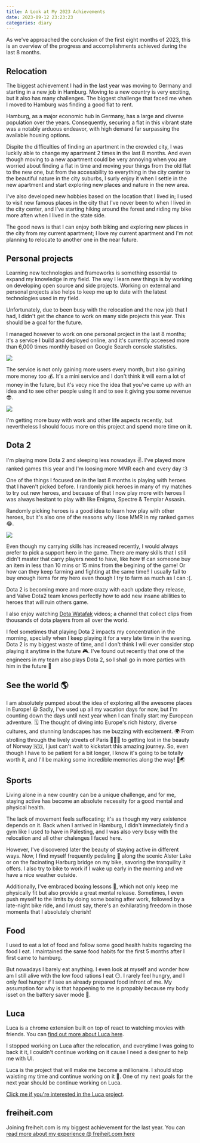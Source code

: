 ```yaml
---
title: A Look at My 2023 Achievements
date: 2023-09-12 23:23:23
categories: diary
---
```


As we've approached the conclusion of the first eight months of 2023, this is an overview of the progress and accomplishments achieved during the last 8 months.

<!--more-->

## Relocation

The biggest achievement I had in the last year was moving to Germany and starting in a new job in Hamburg. Moving to a new country is very exciting, but it also has many challenges. The biggest challenge that faced me when I moved to Hamburg was finding a good flat to rent.

Hamburg, as a major economic hub in Germany, has a large and diverse population over the years. Consequently, securing a flat in this vibrant state was a notably arduous endeavor, with high demand far surpassing the available housing options.

Dispite the difficulties of finding an apartment in the crowded city, I was luckily able to change my apartment 2 times in the last 8 months. And even though moving to a new apartment could be very annoying when you are worried about finding a flat in time and moving your things from the old flat to the new one, but from the accesability to everything in the city center to the beautiful nature in the city suburbs, I surly enjoy it when I settle in the new apartment and start exploring new places and nature in the new area.

I've also developed new hobbies based on the location that I lived in; I used to visit new famous places in the city that I've never been to when I lived in the city center, and I've starting hiking around the forest and riding my bike more aften when I lived in the state side.

The good news is that I can enjoy both biking and exploring new places in the city from my current apartment; I love my current apartment and I'm not planning to relocate to another one in the near future.

## Personal projects

Learning new technologies and frameworks is something essential to expand my knowledge in my field. The way I learn new things is by working on developing open source and side projects. Working on external and personal projects also helps to keep me up to date with the latest technologies used in my field.

Unfortunately, due to been busy with the relocation and the new job that I had, I didn't get the chance to work on many side projects this year. This should be a goal for the future.

I managed however to work on one personal project in the last 8 months; it's a service I build and deployed online, and it's currently acceesed more than 6,000 times monthly based on Google Search console statistics.

![](https://cdn.jsdelivr.net/gh/abozanona/abozanona.me/images/projects/birthday-progress/personal-website-analytics.png)

The service is not only gaining more users every month, but also gaining more money too 💰. It's a mini service and I don't think it will earn a lot of money in the future, but it's vecy nice the idea that you've came up with an idea and to see other people using it and to see it giving you some revenue 😎.

![](https://cdn.jsdelivr.net/gh/abozanona/abozanona.me/images/projects/birthday-progress/personal-website-adsense.png)

I'm getting more busy with work and other life aspects recently, but nevertheless I should focus more on this project and spend more time on it.


## Dota 2

I'm playing more Dota 2 and sleeping less nowadays ✌️. I've played more ranked games this year and I'm loosing more MMR each and every day :3

One of the things I focused on in the last 8 months is playing with heroes that I haven't picked before. I randomly pick heroes in many of my matches to try out new heroes, and because of that I now play more with heroes I was always hesitant to play with like Enigma, Spectre & Templar Assasin.

Randomly picking heroes is a good idea to learn how play with other heroes, but it's also one of the reasons why I lose MMR in my ranked games 😂.

![](https://cdn.jsdelivr.net/gh/abozanona/abozanona.me/images/projects/birthday-progress/dota2.png)

Even though my carrying skills has increased recently, I would always prefer to pick a support hero in the game. There are many skills that I still didn't master that carry players need to have, like how tf can someone buy an item in less than 10 mins or 15 mins from the begining of the game! Or how can they keep farming and fighting at the same time!! I usually fail to buy enough items for my hero even though I try to farm as much as I can :\(.

Dota 2 is becoming more and more crazy with each update they release, and Valve Dota2 team knows perfectly how to add new insane abilities to heroes that will ruin others game.

I also enjoy watching [Dota Watafak](https://www.youtube.com/@DotaWatafak) videos; a channel that collect clips from thousands of dota players from all over the world. 

I feel sometimes that playing Dota 2 impacts my concentration in the morning, specially when I keep playing it for a very late time in the evening. Dota 2 is my biggest waste of time, and I don't think I will ever consider stop playing it anytime in the future 🎮. I've found out recently that one of the engineers in my team also plays Dota 2, so I shall go in more parties with him in the future 💪


## See the world 🌎

I am absolutely pumped about the idea of exploring all the awesome places in Europe! 😃 Sadly, I've used up all my vacation days for now, but I'm counting down the days until next year when I can finally start my European adventure. 🗓️ The thought of diving into Europe's rich history, diverse cultures, and stunning landscapes has me buzzing with excitement. 🌍 From strolling through the lively streets of Paris 🥖🇫🇷 to getting lost in the beauty of Norway 🇳🇴, I just can't wait to kickstart this amazing journey. So, even though I have to be patient for a bit longer, I know it's going to be totally worth it, and I'll be making some incredible memories along the way! 🌟🌏

## Sports

Living alone in a new country can be a unique challenge, and for me, staying active has become an absolute necessity for a good mental and physical health.

The lack of movement feels suffocating; it's as though my very existence depends on it. Back when I arrived in Hamburg, I didn't immediately find a gym like I used to have in Palesting, and I was also very busy with the relocation and all other chalenges I faced here.

However, I've discovered later the beauty of staying active in different ways. Now, I find myself frequently pedaling 🚴 along the scenic Alster Lake or on the facinating Harburg bridge on my bike, savoring the tranquility it offers. I also try to bike to work if I wake up early in the morning and we have a nice weather outside.

Additionally, I've embraced boxing lessons 🥊, which not only keep me physically fit but also provide a great mental release. Sometimes, I even push myself to the limits by doing some boxing after work, followed by a late-night bike ride, and I must say, there's an exhilarating freedom in those moments that I absolutely cherish!

## Food

I used to eat a lot of food and follow some good health habits regarding the food I eat. I maintained the same food habits for the first 5 months after I first came to hamburg.

But nowadays I barely eat anything. I even look at myself and wonder how am I still alive with the low food rations I eat 😶. I rarely feel hungry, and I only feel hunger if I see an already prepared food infront of me. My assumption for why is that happening to me is propably because my body isset on the battery saver mode 🔋.

## Luca

Luca is a chrome extension built on top of react to watching movies with friends. You can [find out more about Luca here](/luca).

I stopped working on Luca after the relocation, and everytime I was going to back it it, I couldn't continue working on it cause I need a designer to help me with UI.

Luca is the project that will make me become a millionaire. I should stop waisting my time and continue working on it 🤦. One of my next goals for the next year should be continue working on Luca.

[Click me if you're interested in the Luca project](javascript:lucaTest()).

## freiheit.com

Joining freiheit.com is my biggest achievement for the last year. You can [read more about my experience @ freiheit.com here](/freiheit-com)